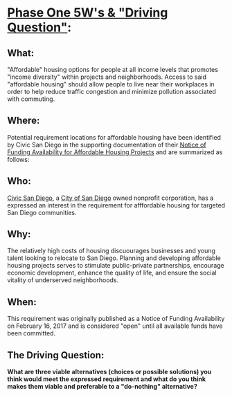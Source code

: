 # [Phase One 5W's & "Driving Question"](https://github.com/BEICOOP/BEICPBLChallenge/blob/master/Phase1/TOC.md):

## What:  
"Affordable" housing options for people at all income levels that promotes "income diversity" within projects and neighborhoods. Access to said "affordable housing" should allow people to live near their workplaces in order to help reduce traffic congestion and minimize pollution associated with commuting.

## Where:  
Potential requirement locations for affordable housing have been identified by Civic San Diego in the supporting documentation of their [Notice of Funding Availability for Affordable Housing Projects](http://civicsd.com/programs/affordable-housing/notice-of-funding-availability/) and are summarized as follows:

## Who: 
[Civic San Diego](http://civicsd.com/), a [City of San Diego](https://www.sandiego.gov/) owned nonprofit corporation, has a expressed an interest in the requirement for afffordable housing for targeted San Diego communities.   

## Why:  
The relatively high costs of housing discuourages businesses and young talent looking to relocate to San Diego.  Planning and developing affordable housing projects serves to stimulate public-private partnerships, encourage economic development, enhance the quality of life, and ensure the social vitality of underserved neighborhoods. 

## When: 
This requirement was originally published as a Notice of Funding Availability on February 16, 2017 and is considered "open" until all available funds have been committed.

## The Driving Question:
**What are three viable alternatives (choices or possible solutions) you think would meet the expressed requirement and what do you think makes them viable and preferable to a "do-nothing" alternative?**
